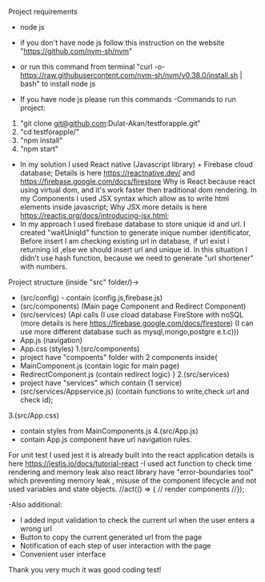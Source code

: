 Project requirements
- node js
- if you don't have node js follow this instruction on the website "https://github.com/nvm-sh/nvm"
- or run this command from terminal "curl -o- https://raw.githubusercontent.com/nvm-sh/nvm/v0.38.0/install.sh | bash" to install node js

- If you have node js please run this commands
-Commands to run project:
1.  "git clone git@github.com:Dulat-Akan/testforapple.git"
2.  "cd testforapple/"
3.  "npm install"
4.  "npm start"


- In my solution I used React native (Javascript library) + Firebase cloud database; Details is here https://reactnative.dev/ and https://firebase.google.com/docs/firestore
Why is React because react using virtual dom, and it's work faster then traditional dom rendering.
In my Components I used JSX syntax which allow as to write html elements inside javascript; Why JSX more details is here https://reactjs.org/docs/introducing-jsx.html;
- In my approach I used firebase database to store unique id and url.
I created "waitUniqId" function to generate inique number identificator,
Before insert I am checking existing url in database, if url exist i returning id ,else we should insert url and unique id.
In this situation I didn't use hash function, because we need to generate "url shortener" with numbers.


Project structure (inside "src" folder/)->
- (src/config) - contain (config.js,firebase.js)
- (src/components) (Main page Component and Redirect Component)
- (src/services) (Api calls (I use cload database FireStore with noSQL (more details is here https://firebase.google.com/docs/firestore) (I can use more different database such as mysql,mongo,postgre e.t.c)))
- App.js (navigation)
- App.css (styles)
1.(src/components)
- project have "compoents" folder with 2 components inside{
- MainComponent.js (contain logic for main page)
- RedirectComponent.js (contain redirect logic)
}
2.(src/services)
- project have "services" which contain (1 service)
- (src/services/Appservice.js) (contain functions to write,check url and check id);

3.(src/App.css)
- contain styles from MainComponents.js
4.(src/App.js)
- contain App.js component have url navigation rules.

For unit test I used jest it is already built into the react application details is here https://jestjs.io/docs/tutorial-react
-I used act function to check time rendering and memory leak also react library have "error-boundaries tool" which preventing memory leak , misuse of the component lifecycle and not used variables and state objects.
//act(() => {
  // render components
//});

-Also additional:
- I added input validation to check the current url when the user enters a wrong url
- Button to copy the current generated url from the page
- Notification of each step of user interaction with the page
- Convenient user interface


Thank you very much it was good coding test!
